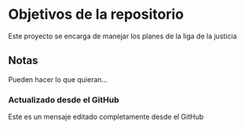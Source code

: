 # Objetivos de la repositorio

Este proyecto se encarga de manejar los planes de la liga de la justicia


## Notas
Pueden hacer lo que quieran...

### Actualizado desde el GitHub
Este es un mensaje editado completamente desde el GitHub

